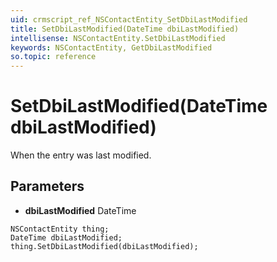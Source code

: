 ```yaml
---
uid: crmscript_ref_NSContactEntity_SetDbiLastModified
title: SetDbiLastModified(DateTime dbiLastModified)
intellisense: NSContactEntity.SetDbiLastModified
keywords: NSContactEntity, GetDbiLastModified
so.topic: reference
---
```


# SetDbiLastModified(DateTime dbiLastModified)

When the entry was last modified.

## Parameters

* **dbiLastModified** DateTime

```crmscript
NSContactEntity thing;
DateTime dbiLastModified;
thing.SetDbiLastModified(dbiLastModified);
```

